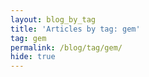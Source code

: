 ```yaml
---
layout: blog_by_tag
title: 'Articles by tag: gem'
tag: gem
permalink: /blog/tag/gem/
hide: true
---
```

